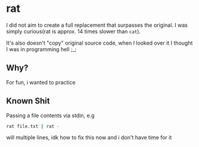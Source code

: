 # rat
I did not aim to create a full replacement that surpasses the original. I was simply curious(rat is approx. 14 times slower than `cat`). 

It's also doesn't "copy" original source code, when I looked over it I thought I was in programming hell ;_;

## Why?
For fun, i wanted to practice

## Known Shit
Passing a file contents via stdin, e.g 
```bash
rat file.txt | rat -
```
will multiple lines, idk how to fix this now and i don't have time for it 

